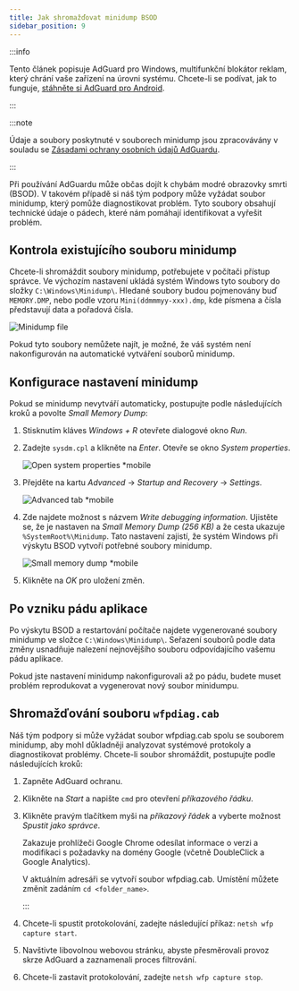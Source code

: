 ```yaml
---
title: Jak shromažďovat minidump BSOD
sidebar_position: 9
---
```


:::info

Tento článek popisuje AdGuard pro Windows, multifunkční blokátor reklam, který chrání vaše zařízení na úrovni systému. Chcete-li se podívat, jak to funguje, [stáhněte si AdGuard pro Android](https://agrd.io/download-kb-adblock).

:::

:::note

Údaje a soubory poskytnuté v souborech minidump jsou zpracovávány v souladu se [Zásadami ochrany osobních údajů AdGuardu](https://adguard.com/en/privacy.html).

:::

Při používání AdGuardu může občas dojít k chybám modré obrazovky smrti (BSOD). V takovém případě si náš tým podpory může vyžádat soubor minidump, který pomůže diagnostikovat problém. Tyto soubory obsahují technické údaje o pádech, které nám pomáhají identifikovat a vyřešit problém.

## Kontrola existujícího souboru minidump

Chcete-li shromáždit soubory minidump, potřebujete v počítači přístup správce. Ve výchozím nastavení ukládá systém Windows tyto soubory do složky `C:\Windows\Minidump\`. Hledané soubory budou pojmenovány buď `MEMORY.DMP`, nebo podle vzoru `Mini(ddmmmyy-xxx).dmp`, kde písmena a čísla představují data a pořadová čísla.

![Minidump file](https://cdn.adtidy.org/content/kb/ad_blocker/windows/solving-problems/minidump.png)

Pokud tyto soubory nemůžete najít, je možné, že váš systém není nakonfigurován na automatické vytváření souborů minidump.

## Konfigurace nastavení minidump

Pokud se minidump nevytváří automaticky, postupujte podle následujících kroků a povolte _Small Memory Dump_:

1. Stisknutím kláves _Windows + R_ otevřete dialogové okno _Run_.

2. Zadejte `sysdm.cpl` a klikněte na _Enter_. Otevře se okno _System properties_.

   ![Open system properties \*mobile](https://cdn.adtidy.org/content/kb/ad_blocker/windows/solving-problems/sysdm.png)

3. Přejděte na kartu _Advanced_ → _Startup and Recovery_ → _Settings_.

   ![Advanced tab \*mobile](https://cdn.adtidy.org/content/kb/ad_blocker/windows/solving-problems/advanced_tab.png)

4. Zde najdete možnost s názvem _Write debugging information_. Ujistěte se, že je nastaven na _Small Memory Dump (256 KB)_ a že cesta ukazuje `%SystemRoot%\Minidump`. Tato nastavení zajistí, že systém Windows při výskytu BSOD vytvoří potřebné soubory minidump.

   ![Small memory dump \*mobile](https://cdn.adtidy.org/content/kb/ad_blocker/windows/solving-problems/systemroot.png)

5. Klikněte na _OK_ pro uložení změn.

## Po vzniku pádu aplikace

Po výskytu BSOD a restartování počítače najdete vygenerované soubory minidump ve složce `C:\Windows\Minidump\`. Seřazení souborů podle data změny usnadňuje nalezení nejnovějšího souboru odpovídajícího vašemu pádu aplikace.

Pokud jste nastavení minidump nakonfigurovali až po pádu, budete muset problém reprodukovat a vygenerovat nový soubor minidumpu.

## Shromažďování souboru `wfpdiag.cab`

Náš tým podpory si může vyžádat soubor wfpdiag.cab spolu se souborem minidump, aby mohl důkladněji analyzovat systémové protokoly a diagnostikovat problémy. Chcete-li soubor shromáždit, postupujte podle následujících kroků:

1. Zapněte AdGuard ochranu.

2. Klikněte na _Start_ a napište `cmd` pro otevření _příkazového řádku_.

3. Klikněte pravým tlačítkem myši na _příkazový řádek_ a vyberte možnost _Spustit jako správce_.

   Zakazuje prohlížeči Google Chrome odesílat informace o verzi a modifikaci s požadavky na domény Google (včetně DoubleClick a Google Analytics).

   V aktuálním adresáři se vytvoří soubor wfpdiag.cab. Umístění můžete změnit zadáním `cd <folder_name>`.

   :::

4. Chcete-li spustit protokolování, zadejte následující příkaz: `netsh wfp capture start`.

5. Navštivte libovolnou webovou stránku, abyste přesměrovali provoz skrze AdGuard a zaznamenali proces filtrování.

6. Chcete-li zastavit protokolování, zadejte `netsh wfp capture stop`.
